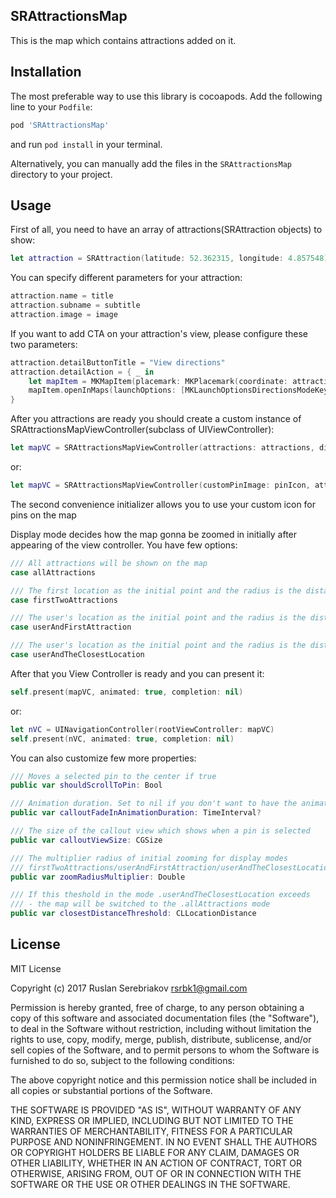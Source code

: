 SRAttractionsMap
---
This is the map which contains attractions added on it.

Installation
---
The most preferable way to use this library is cocoapods. Add the following line to your `Podfile`:
```sh
pod 'SRAttractionsMap'
```
and run `pod install` in your terminal.

Alternatively, you can manually add the files in the `SRAttractionsMap` directory to your project.

Usage
--
First of all, you need to have an array of attractions(SRAttraction objects) to show:
```swift
let attraction = SRAttraction(latitude: 52.362315, longitude: 4.857548)
```
You can specify different parameters for your attraction:
```swift
attraction.name = title
attraction.subname = subtitle
attraction.image = image
```
If you want to add CTA on your attraction's view, please configure these two parameters:
```swift
attraction.detailButtonTitle = "View directions"
attraction.detailAction = { _ in
    let mapItem = MKMapItem(placemark: MKPlacemark(coordinate: attraction.coordinate, addressDictionary:nil))
    mapItem.openInMaps(launchOptions: [MKLaunchOptionsDirectionsModeKey : MKLaunchOptionsDirectionsModeWalking])
}
```

After you attractions are ready you should create a custom instance of SRAttractionsMapViewController(subclass of UIViewController):
```swift
let mapVC = SRAttractionsMapViewController(attractions: attractions, displayMode: .allAttractions)
```
or:
```swift
let mapVC = SRAttractionsMapViewController(customPinImage: pinIcon, attractions: attractions, displayMode: .allAttractions)
```
The second convenience initializer allows you to use your custom icon for pins on the map

Display mode decides how the map gonna be zoomed in initially after appearing of the view controller. You have few options:
```swift
/// All attractions will be shown on the map
case allAttractions

/// The first location as the initial point and the radius is the distance to the second attraction times zoomRadiusMultiplier
case firstTwoAttractions

/// The user's location as the initial point and the radius is the distance to the first attraction times zoomRadiusMultiplier
case userAndFirstAttraction

/// The user's location as the initial point and the radius is the distance to the closest attraction times zoomRadiusMultiplier
case userAndTheClosestLocation
```

After that you View Controller is ready and you can present it:
```swift
self.present(mapVC, animated: true, completion: nil)
```
or:
```swift
let nVC = UINavigationController(rootViewController: mapVC)
self.present(nVC, animated: true, completion: nil)
```

You can also customize few more properties:
```swift
/// Moves a selected pin to the center if true
public var shouldScrollToPin: Bool

/// Animation duration. Set to nil if you don't want to have the animation
public var calloutFadeInAnimationDuration: TimeInterval?

/// The size of the callout view which shows when a pin is selected
public var calloutViewSize: CGSize

/// The multiplier radius of initial zooming for display modes
/// firstTwoAttractions/userAndFirstAttraction/userAndTheClosestLocation
public var zoomRadiusMultiplier: Double

/// If this theshold in the mode .userAndTheClosestLocation exceeds
/// - the map will be switched to the .allAttractions mode
public var closestDistanceThreshold: CLLocationDistance
```

License
--
 MIT License

 Copyright (c) 2017 Ruslan Serebriakov <rsrbk1@gmail.com>

 Permission is hereby granted, free of charge, to any person obtaining a copy
 of this software and associated documentation files (the "Software"), to deal
 in the Software without restriction, including without limitation the rights
 to use, copy, modify, merge, publish, distribute, sublicense, and/or sell
 copies of the Software, and to permit persons to whom the Software is
 furnished to do so, subject to the following conditions:

 The above copyright notice and this permission notice shall be included in all
 copies or substantial portions of the Software.

 THE SOFTWARE IS PROVIDED "AS IS", WITHOUT WARRANTY OF ANY KIND, EXPRESS OR
 IMPLIED, INCLUDING BUT NOT LIMITED TO THE WARRANTIES OF MERCHANTABILITY,
 FITNESS FOR A PARTICULAR PURPOSE AND NONINFRINGEMENT. IN NO EVENT SHALL THE
 AUTHORS OR COPYRIGHT HOLDERS BE LIABLE FOR ANY CLAIM, DAMAGES OR OTHER
 LIABILITY, WHETHER IN AN ACTION OF CONTRACT, TORT OR OTHERWISE, ARISING FROM,
 OUT OF OR IN CONNECTION WITH THE SOFTWARE OR THE USE OR OTHER DEALINGS IN THE
 SOFTWARE.
